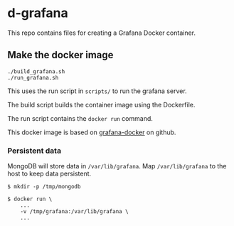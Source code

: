 # d-grafana

This repo contains files for creating a Grafana Docker container.

## Make the docker image

```
./build_grafana.sh
./run_grafana.sh
```

This uses the run script in `scripts/` to run the 
grafana server.

The build script builds the container image using the
Dockerfile.

The run script contains the `docker run` command.

This docker image is based on [grafana-docker](https://github.com/grafana/grafana-docker)
on github.

### Persistent data

MongoDB will store data in `/var/lib/grafana`.
Map `/var/lib/grafana` to the host to keep data persistent.

```
$ mkdir -p /tmp/mongodb

$ docker run \
    ...
    -v /tmp/grafana:/var/lib/grafana \
    ...
```


